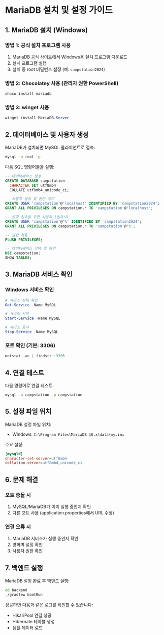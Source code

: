 # MariaDB 설치 및 설정 가이드

## 1. MariaDB 설치 (Windows)

### 방법 1: 공식 설치 프로그램 사용
1. [MariaDB 공식 사이트](https://mariadb.org/download/)에서 Windows용 설치 프로그램 다운로드
2. 설치 프로그램 실행
3. 설치 중 root 비밀번호 설정 (예: `campstation2024`)

### 방법 2: Chocolatey 사용 (관리자 권한 PowerShell)
```powershell
choco install mariadb
```

### 방법 3: winget 사용
```powershell
winget install MariaDB.Server
```

## 2. 데이터베이스 및 사용자 생성

MariaDB가 설치되면 MySQL 클라이언트로 접속:

```bash
mysql -u root -p
```

다음 SQL 명령어들을 실행:

```sql
-- 데이터베이스 생성
CREATE DATABASE campstation 
  CHARACTER SET utf8mb4 
  COLLATE utf8mb4_unicode_ci;

-- 사용자 생성 및 권한 부여
CREATE USER 'campstation'@'localhost' IDENTIFIED BY 'campstation2024';
GRANT ALL PRIVILEGES ON campstation.* TO 'campstation'@'localhost';

-- 원격 접속을 위한 사용자 (필요시)
CREATE USER 'campstation'@'%' IDENTIFIED BY 'campstation2024';
GRANT ALL PRIVILEGES ON campstation.* TO 'campstation'@'%';

-- 권한 적용
FLUSH PRIVILEGES;

-- 데이터베이스 선택 및 확인
USE campstation;
SHOW TABLES;
```

## 3. MariaDB 서비스 확인

### Windows 서비스 확인
```powershell
# 서비스 상태 확인
Get-Service -Name MySQL

# 서비스 시작
Start-Service -Name MySQL

# 서비스 중지
Stop-Service -Name MySQL
```

### 포트 확인 (기본: 3306)
```powershell
netstat -an | findstr :3306
```

## 4. 연결 테스트

다음 명령어로 연결 테스트:

```bash
mysql -u campstation -p campstation
```

## 5. 설정 파일 위치

MariaDB 설정 파일 위치:
- Windows: `C:\Program Files\MariaDB 10.x\data\my.ini`

주요 설정:
```ini
[mysqld]
character-set-server=utf8mb4
collation-server=utf8mb4_unicode_ci
```

## 6. 문제 해결

### 포트 충돌 시
1. MySQL/MariaDB가 이미 실행 중인지 확인
2. 다른 포트 사용 (application.properties에서 URL 수정)

### 연결 오류 시
1. MariaDB 서비스가 실행 중인지 확인
2. 방화벽 설정 확인
3. 사용자 권한 확인

## 7. 백엔드 실행

MariaDB 설정 완료 후 백엔드 실행:

```bash
cd backend
./gradlew bootRun
```

성공하면 다음과 같은 로그를 확인할 수 있습니다:
- HikariPool 연결 성공
- Hibernate 테이블 생성
- 샘플 데이터 로드